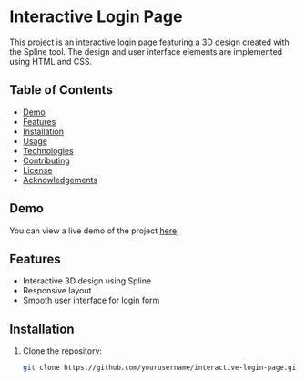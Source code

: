 # Interactive Login Page

This project is an interactive login page featuring a 3D design created with the Spline tool. The design and user interface elements are implemented using HTML and CSS.

## Table of Contents

- [Demo](#demo)
- [Features](#features)
- [Installation](#installation)
- [Usage](#usage)
- [Technologies](#technologies)
- [Contributing](#contributing)
- [License](#license)
- [Acknowledgements](#acknowledgements)

## Demo

You can view a live demo of the project [here](https://your-demo-link.com).

## Features

- Interactive 3D design using Spline
- Responsive layout
- Smooth user interface for login form

## Installation

1. Clone the repository:

   ```bash
   git clone https://github.com/yourusername/interactive-login-page.git
